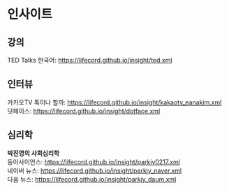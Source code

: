 # 인사이트  

## 강의
TED Talks 한국어: https://lifecord.github.io/insight/ted.xml  

## 인터뷰
카카오TV 톡이나 할까: https://lifecord.github.io/insight/kakaotv_eanakim.xml  
닷페이스: https://lifecord.github.io/insight/dotface.xml  

## 심리학
**박진영의 사회심리학**  
동아사이언스: https://lifecord.github.io/insight/parkjy0217.xml  
네이버 뉴스: https://lifecord.github.io/insight/parkjy_naver.xml  
다음 뉴스: https://lifecord.github.io/insight/parkjy_daum.xml  
